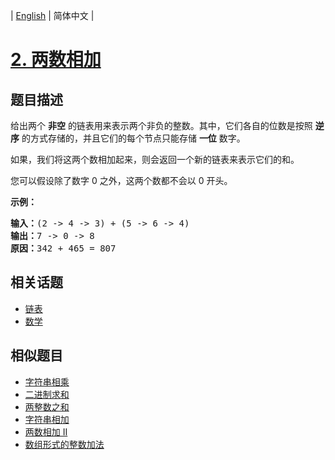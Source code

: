 
| [English](README_EN.md) | 简体中文 |

# [2. 两数相加](https://leetcode-cn.com/problems/add-two-numbers/)

## 题目描述

<p>给出两个&nbsp;<strong>非空</strong> 的链表用来表示两个非负的整数。其中，它们各自的位数是按照&nbsp;<strong>逆序</strong>&nbsp;的方式存储的，并且它们的每个节点只能存储&nbsp;<strong>一位</strong>&nbsp;数字。</p>

<p>如果，我们将这两个数相加起来，则会返回一个新的链表来表示它们的和。</p>

<p>您可以假设除了数字 0 之外，这两个数都不会以 0&nbsp;开头。</p>

<p><strong>示例：</strong></p>

<pre><strong>输入：</strong>(2 -&gt; 4 -&gt; 3) + (5 -&gt; 6 -&gt; 4)
<strong>输出：</strong>7 -&gt; 0 -&gt; 8
<strong>原因：</strong>342 + 465 = 807
</pre>


## 相关话题

- [链表](https://leetcode-cn.com/tag/linked-list)
- [数学](https://leetcode-cn.com/tag/math)

## 相似题目

- [字符串相乘](../multiply-strings/README.md)
- [二进制求和](../add-binary/README.md)
- [两整数之和](../sum-of-two-integers/README.md)
- [字符串相加](../add-strings/README.md)
- [两数相加 II](../add-two-numbers-ii/README.md)
- [数组形式的整数加法](../add-to-array-form-of-integer/README.md)
